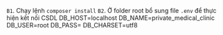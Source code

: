 `B1`. Chạy lệnh `composer install`
`B2`. Ở folder root bổ sung file `.env` để thực hiện kết nối CSDL
DB_HOST=localhost
DB_NAME=private_medical_clinic
DB_USER=root
DB_PASS=
DB_CHARSET=utf8